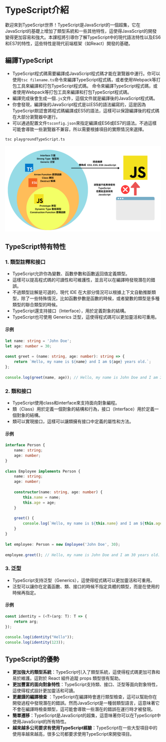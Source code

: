 # TypeScript介紹

歡迎來到TypeScript世界！TypeScript是JavaScript的一個超集，它在JavaScript的基礎上增加了類型系統和一些其他特性，這使得JavaScript的開發變得更加容易和強大。本課程將引導你了解TypeScript中的現代語法特性以及ES6和ES7的特性，這些特性是現代前端框架（如React）開發的基礎。

## 編譯TypeScript

- TypeScript程式碼需要編譯成JavaScript程式碼才能在瀏覽器中運行。你可以使用`tsc filename.ts`命令來編譯TypeScript程式碼，或者使用Webpack等打包工具來編譯和打包TypeScript程式碼。
  命令來編譯TypeScript程式碼，或者使用Webpack等打包工具來編譯和打包TypeScript程式碼。
- 編譯完成後會生成一個`.js`文件，這個文件就是編譯後的JavaScript程式碼。
- 你會發現，編譯後的JavaScript程式是以ES5的語法編寫的，這是因為TypeScript默認會將程式碼編譯成ES5的語法，這樣可以保證編譯後的程式碼在大部分瀏覽器中運行。
- 可以通過配置文件`tsconfig.json`來指定編譯成ES6或ES7的語法。不過這樣可能會導致一些瀏覽器不兼容，所以需要根據項目的實際情況來選擇。

```bash
tsc playgroundTypeScript.ts
```

![TypeScript](images/ts.png)

## TypeScript特有特性

### 1. 類型註釋和接口

- TypeScript允許你為變數、函數參數和函數返回值定義類型。
- 這樣可以提高程式碼的可讀性和可維護性，並且可以在編譯時發現潛在的錯誤。
- 不過類型註解是可選的，現代 IDE 在大部分情況可以根據上下文自動推斷類型，除了一些特殊情況，比如函數參數是函數的時候，或者變數的類型是多種類型的聯合類型的時候。
- TypeScript還支持接口（Interface），用於定義對象的結構。
- TypeScript也可使用 Generics 泛型，這使得程式碼可以更加靈活和可重用。

#### 示例

```typescript
let name: string = 'John Doe';
let age: number = 30;

const greet = (name: string, age: number): string => {
    return `Hello, my name is ${name} and I am ${age} years old.`;
};

console.log(greet(name, age)); // Hello, my name is John Doe and I am 30 years old.
```

### 2. 類和接口

- TypeScript使用class和interface來支持面向對象編程。
- 類（Class）用於定義一個對象的結構和行為，接口（Interface）用於定義一個對象的結構。
- 類可以實現接口，這樣可以讓類擁有接口中定義的屬性和方法。

#### 示例

```typescript
interface Person {
    name: string;
    age: number;
}

class Employee implements Person {
    name: string;
    age: number;

    constructor(name: string, age: number) {
        this.name = name;
        this.age = age;
    }

    greet() {
        console.log(`Hello, my name is ${this.name} and I am ${this.age} years old.`);
    }
}

let employee: Person = new Employee('John Doe', 30);

employee.greet(); // Hello, my name is John Doe and I am 30 years old.
```

### 3. 泛型

- TypeScript支持泛型（Generics），這使得程式碼可以更加靈活和可重用。
- 泛型可以讓你在定義函數、類、接口的時候不指定具體的類型，而是在使用的時候再指定。

#### 示例

```typescript
const identity = (<T>(arg: T): T => {
    return arg;
});

console.log(identity("Hello"));
console.log(identity(123));
```

## TypeScript的優勢

- **更加強大的類型系統**：TypeScript引入了類型系統，這使得程式碼更加可靠和易於維護。這對於 React 組件追蹤 props 類型很有幫助。
- **更加豐富的面向對象特性**：TypeScript支持類、接口、泛型等面向對象特性，這使得程式設計更加靈活和可讀。
- **更嚴謹的編譯檢查**
  ：TypeScript在編譯時會進行類型檢查，這可以幫助你在開發過程中發現潛在的錯誤。然而JavaScript是一種弱類型語言，這意味著它不會在編譯時檢查類型，這可能會導致一些潛在的錯誤在運行時才被發現。
- **簡單遷移**：TypeScript是JavaScript的超集，這意味著你可以在TypeScript中使用JavaScript的所有特性。
- **越來越多公司要求有使用TypeScript經驗**：TypeScript在一些大型項目中的使用率越來越高，很多公司都要求使用TypeScript來開發項目。


